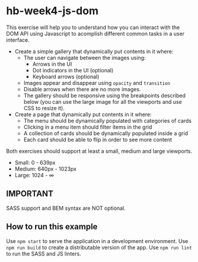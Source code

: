 # hb-week4-js-dom
This exercise will help you to understand how you can interact with the DOM API using Javascript to acomplish different common tasks in a user interface.

- Create a simple gallery that dynamically put contents in it where:
  - The user can navigate between the images using:
    - Arrows in the UI
    - Dot indicators in the UI (optional)
    - Keyboard arrows (optional)
  - Images appear and disappear using `opacity` and `transition`
  - Disable arrows when there are no more images.
  - The gallery should be responsive using the breakpoints described below (you can use the large image for all the viewports and use CSS to resize it).
- Create a page that dynamically put contents in it where:
  - The menu should be dynamically populated with categories of cards
  - Clicking in a menu item should filter items in the grid
  - A collection of cards should be dynamically populated inside a grid
  - Each card should be able to flip in order to see more content
  
Both exercises should support at least a small, medium and large viewports.
- Small: 0 - 639px
- Medium: 640px - 1023px
- Large: 1024 - ∞

## IMPORTANT
SASS support and BEM syntax are NOT optional.

## How to run this example
Use `npm start` to serve the application in a development environment.
Use `npm run build` to create a distributable version of the app.
Use `npm run lint` to run the SASS and JS linters.
